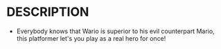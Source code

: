 # DESCRIPTION
- Everybody knows that Wario is superior to his evil counterpart Mario, this platformer let's you play as a real hero for once!
